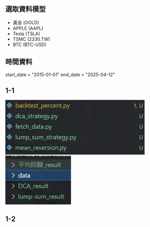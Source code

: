 ## 選取資料模型
- 黃金 (GOLD)
- APPLE (AAPL)
- Tesla (TSLA)
- TSMC (2330.TW)
- BTC (BTC-USD)
## 時間資料
start_date = "2015-01-01"
end_date = "2025-04-12"


## 1-1
![](image.png)
![](image-1.png)

## 1-2